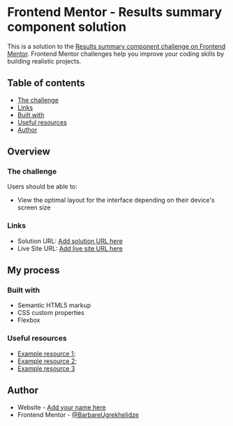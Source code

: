 # Frontend Mentor - Results summary component solution

This is a solution to the [Results summary component challenge on Frontend Mentor](https://github.com/BarbareUgrekhelidze/Results-summary-component.git). Frontend Mentor challenges help you improve your coding skills by building realistic projects. 

## Table of contents

  - [The challenge](#the-challenge)
  - [Links](#links)
  - [Built with](#built-with)
  - [Useful resources](#useful-resources)
- [Author](#author)

## Overview

### The challenge

Users should be able to:

- View the optimal layout for the interface depending on their device's screen size

### Links

- Solution URL: [Add solution URL here](https://github.com/BarbareUgrekhelidze/Results-summary-component.git)
- Live Site URL: [Add live site URL here](https://BarbareUgrekhelidze.github.io/Results-summary-component/)

## My process

### Built with

- Semantic HTML5 markup
- CSS custom properties
- Flexbox

### Useful resources

- [Example resource 1](https://youtu.be/UB1O30fR-EE);
- [Example resource 2](https://youtu.be/yfoY53QXEnI);
- [Example resource 3](https://youtu.be/3YW65K6LcIA)

## Author

- Website - [Add your name here](https://BarbareUgrekhelidze.github.io/Results-summary-component/)
- Frontend Mentor - [@BarbareUgrekhelidze](https://www.frontendmentor.io/profile/BarbareUgrekhelidze)
